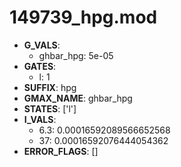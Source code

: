 # 149739_hpg.mod

- **G_VALS**:
  - ghbar_hpg: 5e-05
- **GATES**:
  - l: 1
- **SUFFIX**: hpg
- **GMAX_NAME**: ghbar_hpg
- **STATES**: ['l']
- **I_VALS**:
  - 6.3: 0.00016592089566652568
  - 37: 0.00016592076444054362
- **ERROR_FLAGS**: []
